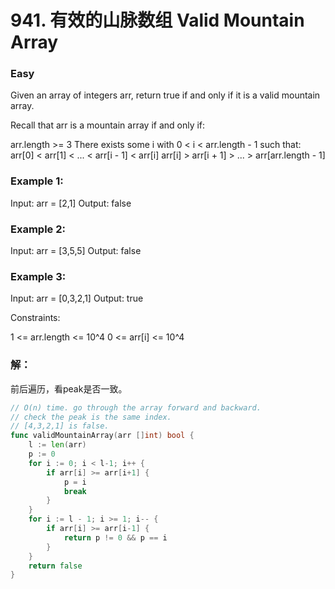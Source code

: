 # 941. 有效的山脉数组 Valid Mountain Array

### Easy

Given an array of integers arr, return true if and only if it is a valid mountain array.

Recall that arr is a mountain array if and only if:

arr.length >= 3
There exists some i with 0 < i < arr.length - 1 such that:
arr[0] < arr[1] < ... < arr[i - 1] < arr[i]
arr[i] > arr[i + 1] > ... > arr[arr.length - 1]

### Example 1:

Input: arr = [2,1]
Output: false

### Example 2:

Input: arr = [3,5,5]
Output: false

### Example 3:

Input: arr = [0,3,2,1]
Output: true

Constraints:

1 <= arr.length <= 10^4
0 <= arr[i] <= 10^4

### 解：

前后遍历，看peak是否一致。

```go
// O(n) time. go through the array forward and backward.
// check the peak is the same index.
// [4,3,2,1] is false.
func validMountainArray(arr []int) bool {
	l := len(arr)
	p := 0
	for i := 0; i < l-1; i++ {
		if arr[i] >= arr[i+1] {
			p = i
			break
		}
	}
	for i := l - 1; i >= 1; i-- {
		if arr[i] >= arr[i-1] {
			return p != 0 && p == i
		}
	}
	return false
}
```
